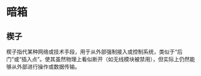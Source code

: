 # 暗箱

## 楔子

楔子指代某种网络或技术手段，用于从外部强制接入或控制系统，类似于“后门”或“插入点”。使其虽然物理上看似断开（如无线模块被禁用），但实际上仍然能够从外部进行操作或数据传输。
